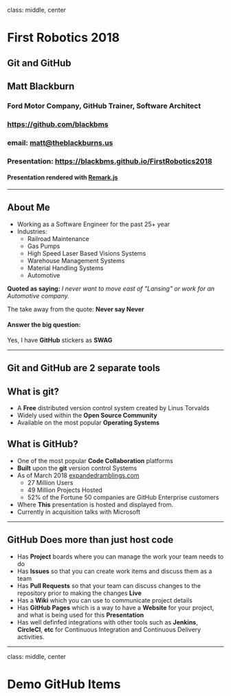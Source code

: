 class: middle, center

# First Robotics 2018
## Git and GitHub
## Matt Blackburn
### Ford Motor Company, GitHub Trainer, Software Architect
### https://github.com/blackbms
### email:  matt@theblackburns.us
### Presentation: https://blackbms.github.io/FirstRobotics2018
#### Presentation rendered with [Remark.js](https://remarkjs.com/#1)
---
## About Me

* Working as a Software Engineer for the past 25+ year
* Industries:
   * Railroad Maintenance
   * Gas Pumps
   * High Speed Laser Based Visions Systems
   * Warehouse Management Systems
   * Material Handling Systems
   * Automotive

**Quoted as saying:**  *I never want to move east of "Lansing" or work for an Automotive company.*  

The take away from the quote:  **Never say Never**

#### Answer the big question:
Yes, I have **GitHub** stickers as **SWAG**

---
## Git and GitHub are 2 separate tools  

## What is git?
* A **Free** distributed version control system created by Linus Torvalds
* Widely used within the **Open Source Community**
* Available on the most popular **Operating Systems**

## What is GitHub?
* One of the most popular **Code Collaboration** platforms
* **Built** upon the **git** version control Systems
* As of March 2018 [expandedramblings.com](https://expandedramblings.com/index.php/github-statistics/)
   * 27 Million Users
   * 49 Million Projects Hosted
   * 52% of the Fortune 50 companies are GitHub Enterprise customers
* Where **This** presentation is hosted and displayed from.
* Currently in acquisition talks with Microsoft

---

## GitHub Does more than just host code
* Has **Project** boards where you can manage the work your team needs to do
* Has **Issues** so that you can create work items and discuss them as a team
* Has **Pull Requests** so that your team can discuss changes to the repository prior to making the changes **Live**
* Has a **Wiki** which you can use to communicate project details
* Has **GitHub Pages** which is a way to have a **Website** for your project, and what is being used for this **Presentation**
* Has well definfed integrations with other tools such as **Jenkins**, **CircleCI**, **etc**  for Continuous Integration and Continuous Delivery activities.

---

class: middle, center
# Demo GitHub Items  
